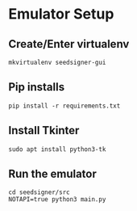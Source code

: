 # Emulator Setup

## Create/Enter virtualenv
```
mkvirtualenv seedsigner-gui
```

## Pip installs
```
pip install -r requirements.txt
```

## Install Tkinter
```
sudo apt install python3-tk
```

## Run the emulator
```
cd seedsigner/src
NOTAPI=true python3 main.py
```